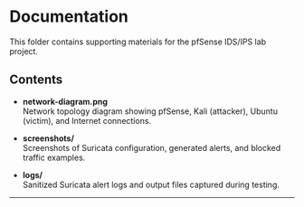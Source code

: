 # Documentation

This folder contains supporting materials for the pfSense IDS/IPS lab project.  

## Contents
- **network-diagram.png**  
  Network topology diagram showing pfSense, Kali (attacker), Ubuntu (victim), and Internet connections.  

- **screenshots/**  
  Screenshots of Suricata configuration, generated alerts, and blocked traffic examples.  

- **logs/**  
  Sanitized Suricata alert logs and output files captured during testing.  

---
